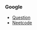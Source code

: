 ### Google
* [Question](https://leetcode.com/problems/longest-palindromic-substring)
* [Neetcode](https://www.youtube.com/watch?v=XYQecbcd6_c)